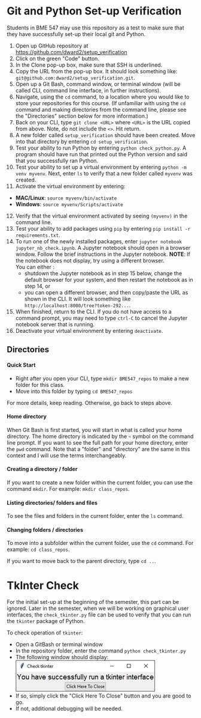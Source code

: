 # Git and Python Set-up Verification
Students in BME 547 may use this repository as a test to make sure that they 
have successfully set-up their local git and Python.

1. Open up GitHub repository at <https://github.com/dward2/setup_verification>
2. Click on the green "Code" button.
3. In the Clone pop-up box, make sure that SSH is underlined.
4. Copy the URL from the pop-up box.  It should look something like:
`git@github.com:dward2/setup_verification.git`.
5. Open up a Git Bash, command window, or terminal window (will be called CLI,
command line interface, in further instructions).
6. Navigate, using the `cd` command, to a location where you would like to store
your repositories for this course.  (If unfamiliar with using the `cd`
command and making directories from the command line, please see the 
"Directories" section below for more information.)
7. Back on your CLI, type `git clone <URL>` where `<URL>` is the URL copied from
above.  Note, do not include the `<>`.  Hit return.
8. A new folder called `setup_verification` should have been created.  Move into
that directory by entering `cd setup_verification`.
9.  Test your ability to run Python by entering `python check_python.py`.  A
program should have run that printed out the Python version and said that you
successfully ran Python.
10.  Test your ability to set up a virtual environment by entering 
`python -m venv myvenv`.  Next, enter `ls` to verify that a new folder called
`myvenv` was created.  
11. Activate the virtual environment by entering:  
  + **MAC/Linux**:  `source myvenv/bin/activate`
  + **Windows**: `source myvenv/Scripts/activate`  
  
12. Verify that the virtual environment activated by seeing `(myvenv)` in the
command line.
13.  Test your ability to add packages using `pip` by entering 
`pip install -r requirements.txt`.
14. To run one of the newly installed packages, enter 
`jupyter notebook jupyter_nb_check.ipynb`.  A Jupyter notebook should open
in a browser window.  Follow the brief instructions in the Jupyter notebook.
**NOTE**: If the notebook does not display, try using a different browser.  
    You can either :
    * shutdown the Jupyter notebook as in step 15 below, change the default 
      browser for your system, and then restart the notebook as in step 14, or
    * you can open a different browser, and then copy/paste the URL as 
      shown in the CLI.  It will look something like 
      `http://localhost:8000/tree?token-292...`.
15. When finished, return to the CLI.  If you do not have access to a command
prompt, you may need to type `ctrl-C` to cancel the Jupyter notebook server
that is running.
16. Deactivate your virtual environment by entering `deactivate`.


## Directories
#### Quick Start
* Right after you open your CLI, type `mkdir BME547_repos` to make a new folder
for this class.
* Move into this folder by typing `cd BME547_repos`

For more details, keep reading.  Otherwise, go back to steps above.

#### Home directory  


When Git Bash is first started, you will start in what is called your home
directory.  The home directory is indicated by the `~` symbol on the command
line prompt.  If you want to see the full path for your home directory, enter
the `pwd` command.  Note that a "folder" and "directory" are the same in this
context and I will use the terms interchangeably.  

#### Creating a directory / folder
If you want to create a new folder within the current folder, you can use
the command `mkdir`.  For example:  `mkdir class_repos`.  

#### Listing directories/ folders and files
To see the files and folders in the current folder, enter the `ls` command.

#### Changing folders / directories
To move into a subfolder within the current folder, use the `cd` command.  For
example:  `cd class_repos`.

If you want to move back to the parent directory, type `cd ..`.
 
# TkInter Check
For the initial set-up at the beginning of the semester, this part can be
ignored.  Later in the semester, when we will be working on graphical user
interfaces, the `check_tkinter.py` file can be used to verify that you can
run the `tkinter` package of Python.

To check operation of `tkinter`:
* Open a GitBash or terminal window
* In the repository folder, enter the command `python check_tkinter.py`
* The following window should display:  
  ![tkinter_example_window.JPG](tkinter_example_window.JPG)
* If so, simply click the "Click Here To Close" button and you are good to go.
* If not, additional debugging will be needed.
